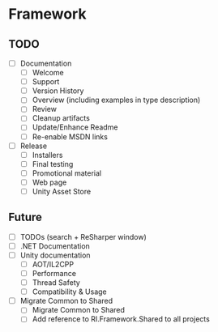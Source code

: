 # Framework

## TODO

- [ ] Documentation
  - [ ] Welcome
  - [ ] Support
  - [ ] Version History
  - [ ] Overview (including examples in type description)
  - [ ] Review
  - [ ] Cleanup artifacts
  - [ ] Update/Enhance Readme
  - [ ] Re-enable MSDN links
- [ ] Release
  - [ ] Installers
  - [ ] Final testing
  - [ ] Promotional material
  - [ ] Web page
  - [ ] Unity Asset Store

## Future

- [ ] TODOs (search + ReSharper window)
- [ ] .NET Documentation
- [ ] Unity documentation
  - [ ] AOT/IL2CPP
  - [ ] Performance
  - [ ] Thread Safety
  - [ ] Compatibility & Usage
- [ ] Migrate Common to Shared
  - [ ] Migrate Common to Shared
  - [ ] Add reference to RI.Framework.Shared to all projects
